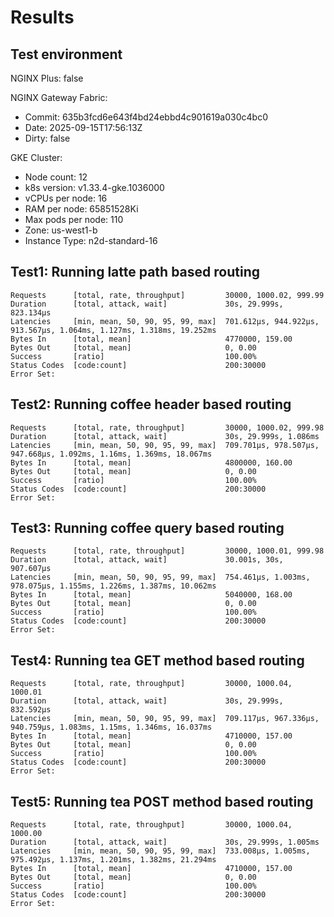# Results

## Test environment

NGINX Plus: false

NGINX Gateway Fabric:

- Commit: 635b3fcd6e643f4bd24ebbd4c901619a030c4bc0
- Date: 2025-09-15T17:56:13Z
- Dirty: false

GKE Cluster:

- Node count: 12
- k8s version: v1.33.4-gke.1036000
- vCPUs per node: 16
- RAM per node: 65851528Ki
- Max pods per node: 110
- Zone: us-west1-b
- Instance Type: n2d-standard-16

## Test1: Running latte path based routing

```text
Requests      [total, rate, throughput]         30000, 1000.02, 999.99
Duration      [total, attack, wait]             30s, 29.999s, 823.134µs
Latencies     [min, mean, 50, 90, 95, 99, max]  701.612µs, 944.922µs, 913.567µs, 1.064ms, 1.127ms, 1.318ms, 19.252ms
Bytes In      [total, mean]                     4770000, 159.00
Bytes Out     [total, mean]                     0, 0.00
Success       [ratio]                           100.00%
Status Codes  [code:count]                      200:30000  
Error Set:
```

## Test2: Running coffee header based routing

```text
Requests      [total, rate, throughput]         30000, 1000.02, 999.98
Duration      [total, attack, wait]             30s, 29.999s, 1.086ms
Latencies     [min, mean, 50, 90, 95, 99, max]  709.701µs, 978.507µs, 947.668µs, 1.092ms, 1.16ms, 1.369ms, 18.067ms
Bytes In      [total, mean]                     4800000, 160.00
Bytes Out     [total, mean]                     0, 0.00
Success       [ratio]                           100.00%
Status Codes  [code:count]                      200:30000  
Error Set:
```

## Test3: Running coffee query based routing

```text
Requests      [total, rate, throughput]         30000, 1000.01, 999.98
Duration      [total, attack, wait]             30.001s, 30s, 907.607µs
Latencies     [min, mean, 50, 90, 95, 99, max]  754.461µs, 1.003ms, 978.075µs, 1.155ms, 1.226ms, 1.387ms, 10.062ms
Bytes In      [total, mean]                     5040000, 168.00
Bytes Out     [total, mean]                     0, 0.00
Success       [ratio]                           100.00%
Status Codes  [code:count]                      200:30000  
Error Set:
```

## Test4: Running tea GET method based routing

```text
Requests      [total, rate, throughput]         30000, 1000.04, 1000.01
Duration      [total, attack, wait]             30s, 29.999s, 832.592µs
Latencies     [min, mean, 50, 90, 95, 99, max]  709.117µs, 967.336µs, 940.759µs, 1.083ms, 1.15ms, 1.346ms, 16.037ms
Bytes In      [total, mean]                     4710000, 157.00
Bytes Out     [total, mean]                     0, 0.00
Success       [ratio]                           100.00%
Status Codes  [code:count]                      200:30000  
Error Set:
```

## Test5: Running tea POST method based routing

```text
Requests      [total, rate, throughput]         30000, 1000.04, 1000.00
Duration      [total, attack, wait]             30s, 29.999s, 1.005ms
Latencies     [min, mean, 50, 90, 95, 99, max]  733.008µs, 1.005ms, 975.492µs, 1.137ms, 1.201ms, 1.382ms, 21.294ms
Bytes In      [total, mean]                     4710000, 157.00
Bytes Out     [total, mean]                     0, 0.00
Success       [ratio]                           100.00%
Status Codes  [code:count]                      200:30000  
Error Set:
```
